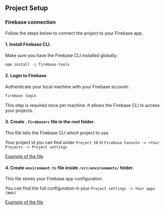 ## Project Setup

### Firebase connection

Follow the steps below to connect the project to your Firebase app.

#### 1. Install Firebase CLI.
Make sure you have the Firebase CLI installed globally:
```bash
npm install -g firebase-tools
```

#### 2. Login to Firebase
Authenticate your local machine with your Firebase account:
```bash
firebase login
```

This step is required once per machine. It allows the Firebase CLI to access your projects.

#### 3. Create `.firebaserc` file in the root folder.
This file tells the Firebase CLI which project to use.

Your project id you can find under `Project ID` in `Firebase Console -> <Your Project> -> Project settings`

[Example of the file](/example.firebaserc)

#### 4. Create `environment.ts` file inside `/src/environments/` folder.
This file stores your Firebase app configuration.

You can find the full configuration in your `Project settings -> Your apps (Web)`

[Example of the file](/example.environment.ts)
